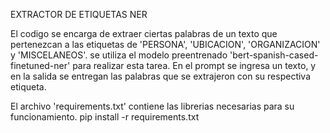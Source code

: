 EXTRACTOR DE ETIQUETAS NER

El codigo se encarga de extraer ciertas palabras de un texto que pertenezcan a las etiquetas de 'PERSONA', 'UBICACION', 'ORGANIZACION' y 'MISCELANEOS'. se utiliza el modelo preentrenado 'bert-spanish-cased-finetuned-ner' para realizar esta tarea. En el prompt se ingresa un texto, y en la salida se entregan las palabras que se extrajeron con su respectiva etiqueta.

El archivo 'requirements.txt' contiene las librerias necesarias para su funcionamiento. pip install -r requirements.txt